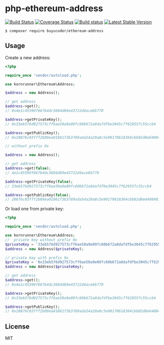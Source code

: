 # php-ethereum-address 

[![Build Status](https://travis-ci.org/kornrunner/php-ethereum-address.svg?branch=master)](https://travis-ci.org/kornrunner/php-ethereum-address) [![Coverage Status](https://coveralls.io/repos/github/kornrunner/php-ethereum-address/badge.svg?branch=master)](https://coveralls.io/github/kornrunner/php-ethereum-address?branch=master) [![Build status](https://ci.appveyor.com/api/projects/status/rkuhlaiq8jckvo2e?svg=true)](https://ci.appveyor.com/project/kornrunner/php-ethereum-address) [![Latest Stable Version](https://poser.pugx.org/kornrunner/ethereum-address/v/stable)](https://packagist.org/packages/kornrunner/ethereum-address)


```lang=bash
$ composer require buyucoder/ethereum-address
```

## Usage

Create a new address:

```php
<?php

require_once 'vendor/autoload.php';

use kornrunner\Ethereum\Address;

$address = new Address();

// get address
$address->get();
// 0x4e1c45599f667b4dc3604d69e43722d4ace6b770

$address->getPrivateKey();
// 0x33eb576d927573cff6ae50a9e09fc60b672a8dafdfbe3045c7f62955fc55ccb4

$address->getPublicKey();
// 0x20876c03fff2b09ea01861f3b3789ada54a20a8c5e90170618364cbb02d8e6408401e120158f489376a1db3f8cde24f9432976d2f89aeb193fb5becc094a28b9

// without prefix 0x

$address = new Address();

// get address
$address->get(false);
// 4e1c45599f667b4dc3604d69e43722d4ace6b770

$address->getPrivateKey(false);
// 33eb576d927573cff6ae50a9e09fc60b672a8dafdfbe3045c7f62955fc55ccb4

$address->getPublicKey(false);
// 20876c03fff2b09ea01861f3b3789ada54a20a8c5e90170618364cbb02d8e6408401e120158f489376a1db3f8cde24f9432976d2f89aeb193fb5becc094a28b9

```

Or load one from private key:

```php
<?php

require_once 'vendor/autoload.php';

use kornrunner\Ethereum\Address;
//  private key without prefix 0x
$privateKey = '33eb576d927573cff6ae50a9e09fc60b672a8dafdfbe3045c7f62955fc55ccb4';
$address = new Address($privateKey);

// private key with prefix 0x
$privateKey = '0x33eb576d927573cff6ae50a9e09fc60b672a8dafdfbe3045c7f62955fc55ccb4';
$address = new Address($privateKey);

// get address
$address->get();
// 0x4e1c45599f667b4dc3604d69e43722d4ace6b770

$address->getPrivateKey();
// 0x33eb576d927573cff6ae50a9e09fc60b672a8dafdfbe3045c7f62955fc55ccb4

$address->getPublicKey();
// 0x20876c03fff2b09ea01861f3b3789ada54a20a8c5e90170618364cbb02d8e6408401e120158f489376a1db3f8cde24f9432976d2f89aeb193fb5becc094a28b9
```

## License

MIT
